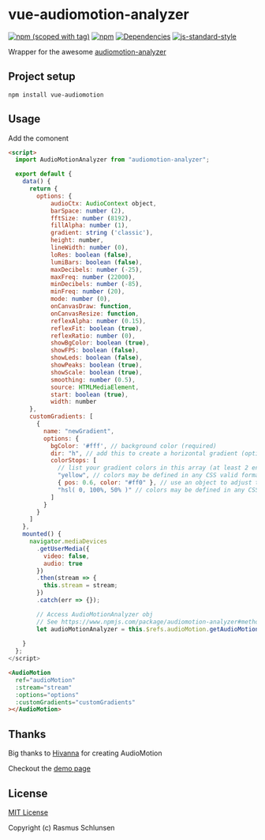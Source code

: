 # vue-audiomotion-analyzer

[![npm (scoped with tag)](https://img.shields.io/npm/v/vue-audiomotion/latest.svg?style=flat-square)](https://npmjs.com/package/vue-audiomotion)
[![npm](https://img.shields.io/npm/dt/vue-audiomotion.svg?style=flat-square)](https://npmjs.com/package/vue-audiomotion)
[![Dependencies](https://david-dm.org/schlunsen/vue-audiomotion/status.svg?style=flat-square)](https://david-dm.org/schlunsen/vue-audiomotion)
[![js-standard-style](https://img.shields.io/badge/code_style-standard-brightgreen.svg?style=flat-square)](http://standardjs.com)

Wrapper for the awesome [audiomotion-analyzer](https://www.npmjs.com/package/audiomotion-analyzer)

## Project setup

```
npm install vue-audiomotion
```

## Usage

Add the comonent

```html
<script>
  import AudioMotionAnalyzer from "audiomotion-analyzer";

  export default {
    data() {
      return {
        options: {
            audioCtx: AudioContext object,
            barSpace: number (2),
            fftSize: number (8192),
            fillAlpha: number (1),
            gradient: string ('classic'),
            height: number,
            lineWidth: number (0),
            loRes: boolean (false),
            lumiBars: boolean (false),
            maxDecibels: number (-25),
            maxFreq: number (22000),
            minDecibels: number (-85),
            minFreq: number (20),
            mode: number (0),
            onCanvasDraw: function,
            onCanvasResize: function,
            reflexAlpha: number (0.15),
            reflexFit: boolean (true),
            reflexRatio: number (0),
            showBgColor: boolean (true),
            showFPS: boolean (false),
            showLeds: boolean (false),
            showPeaks: boolean (true),
            showScale: boolean (true),
            smoothing: number (0.5),
            source: HTMLMediaElement,
            start: boolean (true),
            width: number
      },
      customGradients: [
        {
          name: "newGradient",
          options: {
            bgColor: '#fff', // background color (required)
            dir: "h", // add this to create a horizontal gradient (optional)
            colorStops: [
              // list your gradient colors in this array (at least 2 entries are required)
              "yellow", // colors may be defined in any CSS valid format
              { pos: 0.6, color: "#ff0" }, // use an object to adjust the position (0 to 1) of a color
              "hsl( 0, 100%, 50% )" // colors may be defined in any CSS valid format
            ]
          }
        }
      ]
    },
    mounted() {
      navigator.mediaDevices
        .getUserMedia({
          video: false,
          audio: true
        })
        .then(stream => {
          this.stream = stream;
        })
        .catch(err => {});

        // Access AudioMotionAnalyzer obj
        // See https://www.npmjs.com/package/audiomotion-analyzer#methods for available methods
        let audioMotionAnalyzer = this.$refs.audioMotion.getAudioMotion()
        
    }
  };
</script>
```

```html
<AudioMotion
  ref="audioMotion"
  :stream="stream"
  :options="options"
  :customGradients="customGradients"
></AudioMotion>
```

## Thanks

Big thanks to [Hivanna](https://github.com/hvianna) for creating AudioMotion

Checkout the [demo page](https://audiomotion.me/public/)

## License

[MIT License](./LICENSE)

Copyright (c) Rasmus Schlunsen
